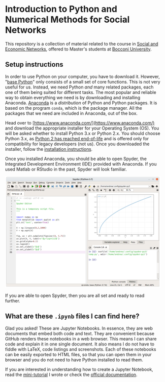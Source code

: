 # Introduction to Python and Numerical Methods for Social Networks

This repository is a collection of material related to the course in [Social and Economic Networks](http://didattica.unibocconi.eu/ts/tsn_anteprima.php?cod_ins=20462&anno=2020&IdPag=6203), offered to Master's students at [Bocconi University](https://www.unibocconi.eu).


## Setup instructions

In order to use Python on your computer, you have to download it.
However, "[base Python](https://www.python.org/)" only consists of a small set of core functions.
This is not very useful for us.
Instead, we need Python _and_ many related packages, each one of them being suited for different tasks.
The most popular and reliable way to obtain everything we need is by downloading and installing Anaconda.
[Anaconda](https://www.anaconda.com/) is a _distribution_ of Python and Python packages.
It is based on the program `conda`, which is the package manager.
All the packages that we need are included in Anaconda, out of the box.

Head over to [https://www.anaconda.com/](https://www.anaconda.com/) and download the appropriate installer for your Operating System (OS).
You will be asked whether to install Python 3.x or Python 2.x.
You should choose Python 3.x, as [Python 2 has reached end-of-life](https://www.python.org/doc/sunset-python-2/) and is offered only for compatibility for legacy developers (not us).
Once you downloaded the installer, follow the [installation instructions](https://docs.anaconda.com/anaconda/install/).

Once you installed Anaconda, you should be able to open Spyder, the Integrated Development Environment (IDE) provided with Anaconda.
If you used Matlab or RStudio in the past, Spyder will look familiar.

![spyder](./.img/spyder.png)

If you are able to open Spyder, then you are all set and ready to read further.


## What are these `.ipynb` files I can find here?

Glad you asked!
These are Jupyter Notebooks.
In essence, they are web documents that embed both code and text.
They are convenient because GitHub renders these notebooks in a web browser.
This means I can share code and explain it in one single document.
It also means I do not have to fiddle with LaTeX, code listings and screenshots.
Each of these notebooks can be easily exported to HTML files, so that you can open them in your browser and you do not need to have Python installed to read them.

If you are interested in understanding how to create a Jupyter Notebook, read the [mini-tutorial](./jupyter_notebooks_tutorial.md) I wrote or check the [official documentation](https://jupyter-notebook.readthedocs.io/en/stable/index.html).
